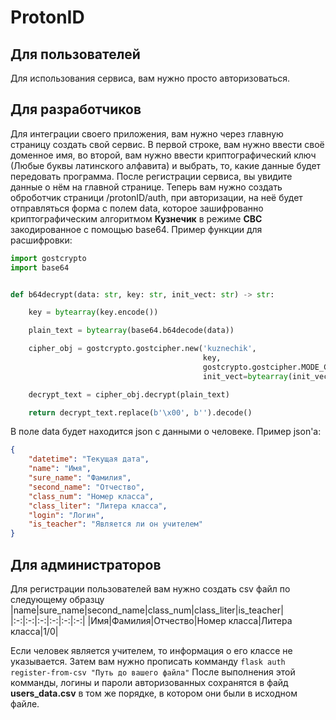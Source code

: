 ProtonID
=
Для пользователей
-
Для использования сервиса, вам нужно просто авторизоваться.

Для разработчиков
-
Для интеграции своего приложения, вам нужно через главную страницу создать свой сервис. В первой строке, вам нужно ввести
своё доменное имя, во второй, вам нужно ввести криптографический ключ (Любые буквы латинского алфавита) и выбрать, то, какие
данные будет передовать программа. После регистрации сервиса, вы увидите данные о нём на главной странице. Теперь вам нужно создать оброботчик страници /protonID/auth, при авторизации, на неё будет отправляться форма с полем data, которое зашифрованно криптографическим алгоритмом **Кузнечик** в режиме **CBC** закодированное с помощью base64.
Пример функции для расшифровки:
```py
import gostcrypto
import base64


def b64decrypt(data: str, key: str, init_vect: str) -> str:

    key = bytearray(key.encode())

    plain_text = bytearray(base64.b64decode(data))

    cipher_obj = gostcrypto.gostcipher.new('kuznechik',
                                           key,
                                           gostcrypto.gostcipher.MODE_CBC,
                                           init_vect=bytearray(init_vect.encode()))

    decrypt_text = cipher_obj.decrypt(plain_text)

    return decrypt_text.replace(b'\x00', b'').decode()
```
В поле data будет находится json с данными о человеке. Пример json'а:
```json
{
    "datetime": "Текущая дата",
    "name": "Имя",
    "sure_name": "Фамилия",
    "second_name": "Отчество",
    "class_num": "Номер класса",
    "class_liter": "Литера класса",
    "login": "Логин",
    "is_teacher": "Является ли он учителем"
}
```
Для администраторов
-
Для регистрации пользователей вам нужно создать csv файл по следующему образцу
|name|sure_name|second_name|class_num|class_liter|is_teacher|
|:-:|:-:|:-:|:-:|:-:|:-:|
|Имя|Фамилия|Отчество|Номер класса|Литера класса|1/0|

Если человек является учителем, то информация о его классе не указывается.
Затем вам нужно прописать комманду 
`flask auth register-from-csv "Путь до вашего файла"`
После выполнения этой комманды, логины и пароли авторизованных сохранятся в файд **users_data.csv** в том же порядке, в котором они были в исходном файле.
